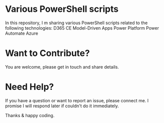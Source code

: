 # Various PowerShell scripts
In this repository, I m sharing various PowerShell scripts related to the following technologies:
D365 CE Model-Driven Apps Power Platform Power Automate Azure

# Want to Contribute?
You are welcome, please get in touch and share details.

# Need Help?
If you have a question or want to report an issue, please connect me. I promise I will respond later if couldn't do it immediately.

Thanks & happy coding.
